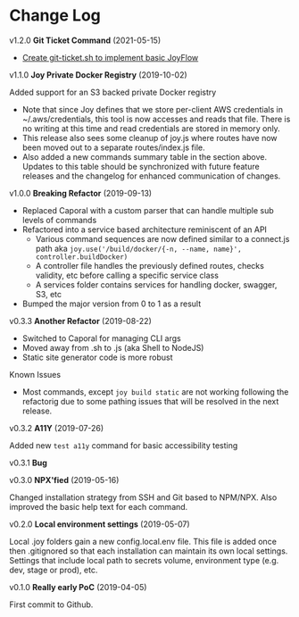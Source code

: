 # Change Log

v1.2.0 **Git Ticket Command** (2021-05-15)

- [Create git-ticket.sh to implement basic JoyFlow](https://dev.azure.com/techsmarts/TechSmarts/_workitems/edit/889)

v1.1.0 **Joy Private Docker Registry** (2019-10-02)

Added support for an S3 backed private Docker registry

- Note that since Joy defines that we store per-client AWS credentials in ~/.aws/credentials, this tool is now accesses and reads that file. There is no writing at this time and read credentials are stored in memory only.
- This release also sees some cleanup of joy.js where routes have now been moved out to a separate routes/index.js file.
- Also added a new commands summary table in the section above. Updates to this table should be synchronized with future feature releases and the changelog for enhanced communication of changes.

v1.0.0 **Breaking Refactor** (2019-09-13)

- Replaced Caporal with a custom parser that can handle multiple sub levels of commands
- Refactored into a service based architecture reminiscent of an API
  - Various command sequences are now defined similar to a connect.js path aka `joy.use('/build/docker/{-n, --name, name}', controller.buildDocker)`
  - A controller file handles the previously defined routes, checks validity, etc before calling a specific service class
  - A services folder contains services for handling docker, swagger, S3, etc
- Bumped the major version from 0 to 1 as a result

v0.3.3 **Another Refactor** (2019-08-22)

- Switched to Caporal for managing CLI args
- Moved away from .sh to .js (aka Shell to NodeJS)
- Static site generator code is more robust

Known Issues

- Most commands, except `joy build static` are not working following the refactorig due to some pathing issues that will be resolved in the next release.

v0.3.2 **A11Y** (2019-07-26)

Added new `test a11y` command for basic accessibility testing

v0.3.1 **Bug**

v0.3.0 **NPX'fied** (2019-05-16)

Changed installation strategy from SSH and Git based to NPM/NPX. Also improved the basic help text for each command.

v0.2.0 **Local environment settings** (2019-05-07)

Local .joy folders gain a new config.local.env file. This file is added once then .gitignored so that each installation can maintain its own local settings. Settings that include local path to secrets volume, environment type (e.g. dev, stage or prod), etc.

v0.1.0 **Really early PoC** (2019-04-05)

First commit to Github.
